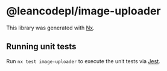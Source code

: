# @leancodepl/image-uploader

This library was generated with [Nx](https://nx.dev).

## Running unit tests

Run `nx test image-uploader` to execute the unit tests via [Jest](https://jestjs.io).

